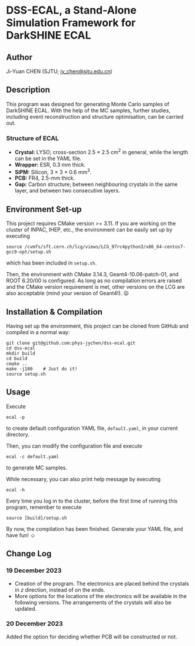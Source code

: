 # DSS-ECAL, a Stand-Alone Simulation Framework for DarkSHINE ECAL

## Author
Ji-Yuan CHEN (SJTU; <jy_chen@sjtu.edu.cn>)

## Description
This program was designed for generating Monte Carlo samples of DarkSHINE ECAL. With the help of the MC samples, further studies, including event reconstruction and structure optimisation, can be carried out.

### Structure of ECAL
- **Crystal:** LYSO; cross-section 2.5 × 2.5 cm<sup>2</sup> in general, while the length can be set in the YAML file.
- **Wrapper:** ESR, 0.3 mm thick.
- **SiPM:** Silicon, 3 × 3 × 0.6 mm<sup>3</sup>.
- **PCB:** FR4, 2.5-mm thick.
- **Gap:** Carbon structure; between neighbouring crystals in the same layer, and between two consecutive layers.

## Environment Set-up
This project requires CMake version >= 3.11. If you are working on the cluster of INPAC, IHEP, etc., the environment can be easily set up by executing
```shell
source /cvmfs/sft.cern.ch/lcg/views/LCG_97rc4python3/x86_64-centos7-gcc9-opt/setup.sh
```
which has been included in `setup.sh`.

Then, the environment with CMake 3.14.3, Geant4-10.06-patch-01, and ROOT 6.20/00 is configured. As long as no compilation errors are raised and the CMake version requirement is met, other versions on the LCG are also acceptable (mind your version of Geant4!). :stuck_out_tongue:

## Installation & Compilation
Having set up the environment, this project can be cloned from GitHub and compiled in a normal way:
```shell
git clone git@github.com:phys-jychen/dss-ecal.git
cd dss-ecal
mkdir build
cd build
cmake ..
make -j100    # Just do it!
source setup.sh
```

## Usage
Execute
```shell
ecal -p
```
to create default configuration YAML file, `default.yaml`, in your current directory.

Then, you can modify the configuration file and execute
```shell
ecal -c default.yaml
```
to generate MC samples.

While necessary, you can also print help message by executing
```shell
ecal -h
```

Every time you log in to the cluster, before the first time of running this program, remember to execute
```shell
source [build]/setup.sh
```

By now, the compilation has been finished. Generate your YAML file, and have fun! :relaxed:

## Change Log
### 19 December 2023
- Creation of the program. The electronics are placed behind the crystals in $z$ direction, instead of on the ends.
- More options for the locations of the electronics will be available in the following versions. The arrangements of the crystals will also be updated.

### 20 December 2023
Added the option for deciding whether PCB will be constructed or not.